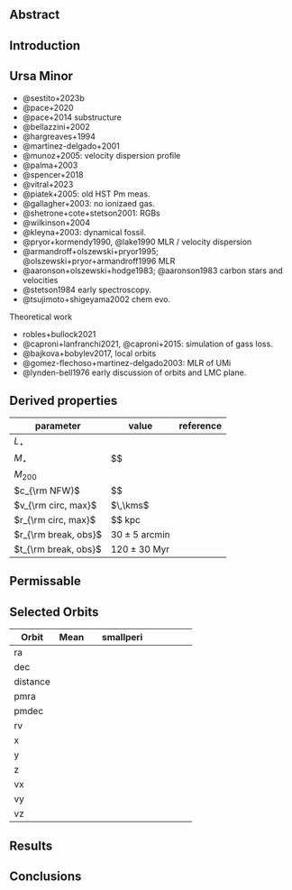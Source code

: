 ## Abstract

## Introduction

## Ursa Minor

- @sestito+2023b
- @pace+2020
- @pace+2014 substructure
- @bellazzini+2002
- @hargreaves+1994
- @martinez-delgado+2001
- @munoz+2005: velocity dispersion profile
- @palma+2003
- @spencer+2018
- @vitral+2023
- @piatek+2005: old HST Pm meas.
- @gallagher+2003: no ionizaed gas.
- @shetrone+cote+stetson2001: RGBs
- @wilkinson+2004
- @kleyna+2003: dynamical fossil.
- @pryor+kormendy1990, @lake1990 MLR / velocity dispersion
- @armandroff+olszewski+pryor1995; @olszewski+pryor+armandroff1996 MLR
- @aaronson+olszewski+hodge1983; @aaronson1983 carbon stars and velocities
- @stetson1984 early spectroscopy.
- @tsujimoto+shigeyama2002 chem evo.



Theoretical work

- robles+bullock2021
- @caproni+lanfranchi2021, @caproni+2015: simulation of gass loss.
- @bajkova+bobylev2017, local orbits
- @gomez-flechoso+martinez-delgado2003: MLR of UMi
- @lynden-bell1976 early discussion of orbits and LMC plane.



## Derived properties

| parameter            | value             | reference |
| -------------------- | ----------------- | --------- |
| $L_\star$            |                   |           |
| $M_\star$            | $$                |           |
| $M_{200}$            |                   |           |
| $c_{\rm NFW}$        | $$                |           |
| $v_{\rm circ, max}$  | $\,\kms$          |           |
| $r_{\rm circ, max}$  | $$ kpc            |           |
| $r_{\rm break, obs}$ | $30 \pm 5$ arcmin |           |
| $t_{\rm break, obs}$ | $120\pm30$ Myr    |           |

## Permissable

## Selected Orbits

| Orbit    | Mean |      | smallperi |      |      |      |      |      |
| -------- | ---- | ---- | --------- | ---- | ---- | ---- | ---- | ---- |
| ra       |      |      |           |      |      |      |      |      |
| dec      |      |      |           |      |      |      |      |      |
| distance |      |      |           |      |      |      |      |      |
| pmra     |      |      |           |      |      |      |      |      |
| pmdec    |      |      |           |      |      |      |      |      |
| rv       |      |      |           |      |      |      |      |      |
| x        |      |      |           |      |      |      |      |      |
| y        |      |      |           |      |      |      |      |      |
| z        |      |      |           |      |      |      |      |      |
| vx       |      |      |           |      |      |      |      |      |
| vy       |      |      |           |      |      |      |      |      |
| vz       |      |      |           |      |      |      |      |      |

## Results



## Conclusions